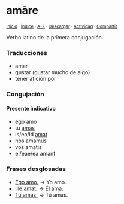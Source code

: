 # amāre
<sup>[Inicio](../../../../index.md) · [Índice](../,,/,,/,,/indices/latin-espanol.md) · [A-Z](../../../../indices/alfabetico.md) · <a href="../../../../¶¶¶" download="jucardus-¶¶¶">Descargar</a> · [Actividad](../../../../indices/actividad.md) · [Compartir](https://x.com/intent/tweet?text=El%20verbo%20latino%20%C2%ABam%C4%81re%C2%BB%2C%20con%20conjugaci%C3%B3n%2C%20traducciones%20y%20frases%20de%20ejemplo.%0A%E2%86%92%20https%3A%2F%2Fjucardus.github.io%2Fcontenido%2Fa%2Fm%2Fa%2Famare.html%0A%0A%23ltn_espnl_jucardus%20%23grmtc_ltn_jucardus%0A%40jucardus)</sup>

Verbo latino de la primera conjugación.

### Traducciones

* amar
* gustar (gustar mucho de algo)
* tener afición por

### Congujación

#### Presente indicativo

* ego [amo](../../../../contenido/a/m/o/amo.md)
* tu [amas](../../../../contenido/a/m/a/amas.md)
* is/ea/id [amat](../../../../contenido/a/m/a/amat.md)
* nos amamus
* vos amatis
* ei/eae/ea amant

### Frases desglosadas

* [Ego amo.](../../../../contenido/e/g/o/ego-amo.md) → Yo amo.
* [Ille amat.](../../../../contenido/i/l/l/ille-amat.md) → Él ama.
* [Tū amās.](../../../../contenido/t/u/a/tu-amas.md) → Tú amas.
